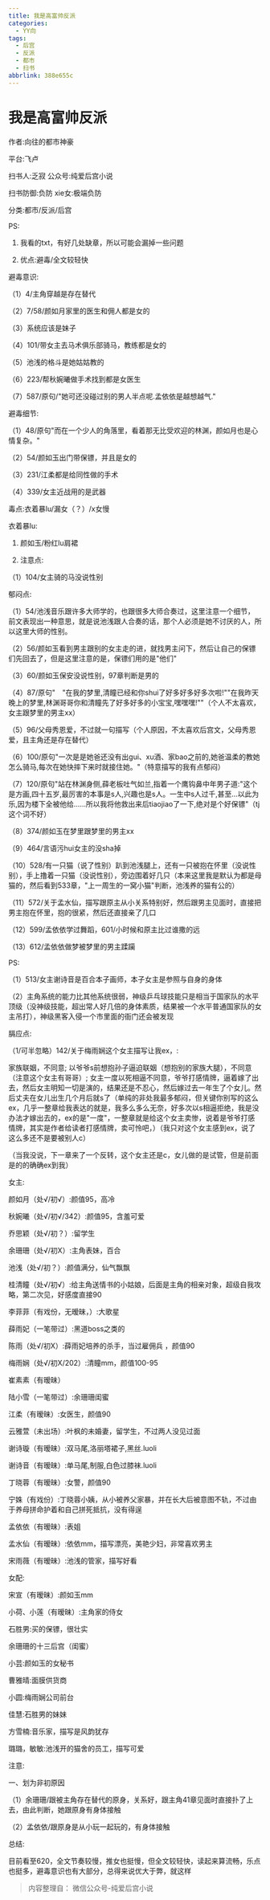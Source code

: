 ```yaml
---
title: 我是高富帅反派
categories:
  - YY向
tags:
  - 后宫
  - 反派
  - 都市
  - 扫书
abbrlink: 388e655c
---
```

# 我是高富帅反派
作者:向往的都市神豪

平台:飞卢

扫书人:乏寂 公众号:纯爱后宫小说

扫书防御:负防 xie女:极端负防

分类:都市/反派/后宫

PS:

1.  我看的txt，有好几处缺章，所以可能会漏掉一些问题

2.  优点:避毒/全文较轻快

避毒意识:

（1）4/主角穿越是存在替代

（2）7/58/颜如月家里的医生和佣人都是女的

（3）系统应该是妹子

（4）101/带女主去马术俱乐部骑马，教练都是女的

（5）池浅的格斗是她姑姑教的

（6）223/帮秋婉曦做手术找到都是女医生

（7）587/原句/"她可还没碰过别的男人半点呢.孟依依是越想越气."

避毒细节:

（1）48/原句"而在一个少人的角落里，看着那无比受欢迎的林渊，颜如月也是心情复杂。"

（2）54/颜如玉出门带保镖，并且是女的

（3）231/江柔都是给同性做的手术

（4）339/女主近战用的是武器

毒点:衣着暴lu/漏女（？）/x女慢

衣着暴lu:

1.  颜如玉/粉红lu肩裙

2.  注意点:

（1）104/女主骑的马没说性别

郁闷点:

（1）54/池浅音乐跟许多大师学的，也跟很多大师合奏过，这里注意一个细节，前文表现出一种意思，就是说池浅跟人合奏的话，那个人必须是她不讨厌的人，所以这里大师的性别。

（2）56/颜如玉看到男主跟别的女主走的进，就找男主问下，然后让自己的保镖们先回去了，但是这里注意的是，保镖们用的是"他们"

（3）60/颜如玉保安没说性别，97章判断是男的

（4）87/原句"　"在我的梦里,清瞳已经和你shui了好多好多好多次啦!""在我昨天晚上的梦里,林渊哥哥你和清瞳先了好多好多的小宝宝,嘿嘿嘿!""（个人不太喜欢，女主跟梦里的男主xx）

（5）96/父母秀恩爱，不过就一句描写（个人原因，不太喜欢后宫文，父母秀恩爱，且主角还是存在替代）

（6）100/原句"一次是是她爸还没有出gui、xu酒、家bao之前的,她爸温柔的教她怎么骑马,每次在她快摔下来时就接住她。"（特意描写的我有点郁闷）

（7）120/原句"站在林渊身侧,薛老板吐气如兰,指着一个鹰钩鼻中年男子道:"这个是方画,四十五岁,最厉害的本事是s人,兴趣也是s人。一生中s人过千,甚至...以此为乐,因为楼下全被他给......所以我将他救出来后tiaojiao了一下,绝对是个好保镖"（tj这个词不好）

（8）374/颜如玉在梦里跟梦里的男主xx

（9）464/言语污hui女主的没sha掉

（10）528/有一只猫（说了性别）趴到池浅腿上，还有一只被抱在怀里（没说性别），手上撸着一只猫（没说性别），旁边围着好几只（本来这里我是默认为都是母猫的，然后看到533章，"上一周生的一窝小猫"判断，池浅养的猫有公的）

（11）572/关于孟水仙，描写跟原主从小关系特别好，然后跟男主见面时，直接把男主抱在怀里，抱的很紧，然后还直接亲了几口

（12）599/孟依依学过舞蹈，601/小时候和原主比过谁撒的远

（13）612/孟依依做梦被梦里的男主蹂躏

PS:

（1）513/女主谢诗音是百合本子画师，本子女主是参照与自身的身体

（2）主角系统的能力比其他系统很弱，神级乒乓球技能只是相当于国家队的水平顶级（没神级技能，超出常人好几倍的身体素质，结果被一个水平普通国家队的女主吊打），神级黑客入侵一个市里面的衙门还会被发现

膈应点:

（1/可半忽略）142/关于梅雨娴这个女主描写让我ex，:

家族联姻，不同意;
以爷爷s前想抱孙子逼迫联姻（想抱别的家族大腿），不同意（注意这个女主有哥哥）;
女主一度以死相逼不同意，爷爷打感情牌，逼着嫁了出去，然后女主明知一切是演的，结果还是不忍心，然后嫁过去一年生了个女儿。然后丈夫在女儿出生几个月后就s了（单纯的非处我最多郁闷，但关键你别写的这么ex，几乎一整章给我表达的就是，我多么多么无奈，好多次以s相逼拒绝，我是没办法才嫁出去的，ex的是"一度"，一整章就是给这个女主卖惨，说着是爷爷打感情牌，其实是作者给读者打感情牌，卖可怜吧，）（我只对这个女主感到ex，说了这么多还不是要被别人c）

（当我没说，下一章来了一个反转，这个女主还是c，女儿做的是试管，但是前面是的的确确ex到我）

女主:

颜如月（处√/初√）:颜值95，高冷

秋婉曦（处√/初√/342）:颜值95，含羞可爱

乔思颖（处√/初？）:留学生

余珊珊（处√/初X）:主角表妹，百合

池浅（处√/初？）:颜值满分，仙气飘飘

桂清瞳（处√/初√）:给主角送情书的小姑娘，后面是主角的相亲对象，超级自我攻略，第二次见，好感度直接90

李菲菲（有戏份，无暧昧，）:大歌星

薛雨妃（一笔带过）:黑道boss之类的

陈雨（处√/初X）:薛雨妃培养的杀手，当过雇佣兵 ，颜值90

梅雨娴（处√/初X/202）:清瞳mm，颜值100-95

崔素素（有暧昧）

陆小雪（一笔带过）:余珊珊闺蜜

江柔（有暧昧）:女医生，颜值90

云雅萱（未出场）:叶枫的未婚妻，留学生，不过两人没见过面

谢诗璇（有暧昧）:双马尾,洛丽塔裙子,黑丝.luoli

谢诗音（有暧昧）:单马尾,制服,白色过膝袜.luoli

丁晓蓉（有暧昧）:女警，颜值90

宁姝（有戏份）:丁晓蓉小姨，从小被养父家暴，并在长大后被意图不轨，不过由于养母拼命护着和自己拼死抵抗，没有得逞

孟依依（有暧昧）:表姐

孟水仙（有暧昧）:依依mm，描写漂亮，美艳少妇，非常喜欢男主

宋雨薇（有暧昧）:池浅的管家，描写好看

女配:

宋宣（有暧昧）:颜如玉mm

小荷、小莲（有暧昧）:主角家的侍女

石胜男:买的保镖，很壮实

余珊珊的十三后宫（闺蜜）

小芸:颜如玉的女秘书

曹雅晴:面膜供货商

小圆:梅雨娴公司前台

佳慧:石胜男的妹妹

方雪楠:音乐家，描写是风韵犹存

璐璐，敏敏:池浅开的猫舍的员工，描写可爱

注意:

一、划为非初原因

（1）余珊珊/跟被主角存在替代的原身，关系好，跟主角41章见面时直接扑了上去，由此判断，她跟原身有身体接触

（2）孟依依/跟原身是从小玩一起玩的，有身体接触

总结:

目前看至620，全文节奏较慢，推女也挺慢，但全文较轻快，读起来算流畅，乐点也挺多，避毒意识也有大部分，总得来说优大于弊，就这样


> 内容整理自： 微信公众号-纯爱后宫小说